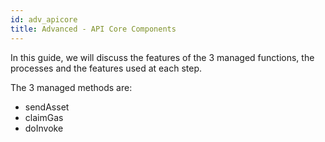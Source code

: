 ```yaml
---
id: adv_apicore
title: Advanced - API Core Components
---
```


In this guide, we will discuss the features of the 3 managed functions, the processes and the features used at each step.

The 3 managed methods are:

- sendAsset
- claimGas
- doInvoke
